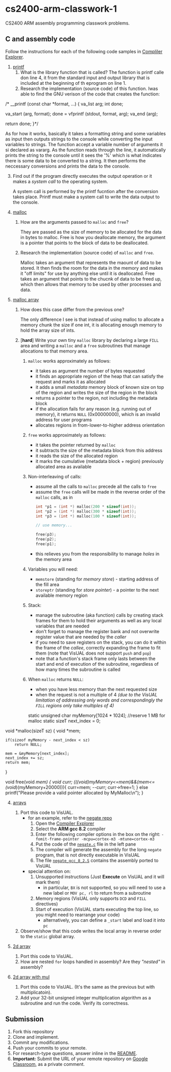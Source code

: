 # cs2400-arm-classwork-1

CS2400 ARM assembly programming classwork problems.

## C and assembly code

Follow the instructions for each of the following code samples in [Compliler Explorer](https://godbolt.org).

1. [printf](https://godbolt.org/z/y2YKew)
   1. What is the library function that is called?
         The function is printf calle don line 4, it from the standard input and output library that is included at the beginning of th eprogram on line 1. 
   2. Research the implementation (source code) of this function.
      Iwas able to find the GNU verison of the code that creates the function:
      
/* __printf (const char *format, ...)
{
   va_list arg;
   int done;

   va_start (arg, format);
   done = vfprintf (stdout, format, arg);
   va_end (arg);

   return done;
}*/

As for how it works, basically it takes a formatting string and some variables as input then outputs strings to the console while converting the input variables to strings. The function accept a variable number of arguments it si declared as vararg. As the function reads through the line, it automatically prints the string to the console until it sees the '%' which is what indicates there is some data to be converted to a string. It then performs the neccessary conversions and prints the data to the console.

   3. Find out if the program directly executes the output operation or it makes a *system call* to the operating system.
        
        A system call is performed by the printf fucntion after the conversion takes place. Printf must make a system call to write the data output to the console.
         
2. [malloc](https://godbolt.org/z/kAZX7x)
   1. How are the arguments passed to `malloc` and `free`?
   
      They are passed as the size of memory to be allocated for the data in bytes to malloc. Free is how you deallocate memory, the argument is a pointer that points to the block of data to be deallocated.
      
   2. Research the implementation (source code) of `malloc` and `free`.
      
      Malloc takes an argument that represents the maount of data to be stored. It then finds the room for the data in the memory and makes it "off limits" for use by anything else until it is deallocated. Free takes an argument that points to the chucnk of data to be freed up, which then allows that memory to be used by other processes and data.
   
3. [malloc array](https://godbolt.org/z/bBl0zx)
   1. How does this case differ from the previous one?
   
      The only difference I see is that instead of using malloc to allocate a memory chunk the size if one int, it is allocating enough memory to hold the array size of ints.
      
   2. [**hard**] Write your own tiny `malloc` library by declaring a large `FILL` area and writing a `malloc` and a `free` subroutines that manage allocations to that memory area. 
      1. `malloc` works approximately as follows:
         - it takes as argument the number of bytes requested
         - it finds an appropriate region of the heap that can satisfy the request and marks it as allocated
         - it adds a small *metadata* memory block of known size on top of the region and writes the size of the region in the block
         - returns a pointer to the region, not including the metadata block
         - if the allocation fails for any reason (e.g. running out of memory), it returns `NULL` (0x00000000), which is an invalid address for user programs
         - allocates regions in from-lower-to-higher address orientation
      2. `free` works approximately as follows:
         - it takes the pointer returned by `malloc`
         - it subtracts the size of the metadata block from this address
         - it reads the size of the allocated region
         - it marks the cumulative (metadata block + region) previously allocated area as available
      3. Non-interleaving of calls:
         - assume all the calls to `malloc` precede all the calls to `free`
         - assume the `free` calls will be made in the reverse order of the `malloc` calls, as in 
           ```c
           int *p1 = (int *) malloc(200 * sizeof(int));
           int *p2 = (int *) malloc(300 * sizeof(int));
           int *p3 = (int *) malloc(100 * sizeof(int));
           
           // use memory...
           
           free(p3);
           free(p2);
           free(p1);
           ```
         - this relieves you from the responsibility to manage *holes* in the memory area
      4. Variables you will need:
         - `memstore` (standing for _memory store_) - starting address of the fill area
         - `storeptr` (standing for _store pointer_) - a pointer to the next available memory region
      5. Stack:
         - manage the subroutine (aka function) calls by creating stack frames for them to hold their arguments as well as any local variables that are needed
         - don't forget to manage the register bank and not overwrite register value that are needed by the *caller*
         - if you need to save registers on the stack, you can do it within the frame of the *callee*, correctly expanding the frame to fit them (note that VisUAL does not support `push` and `pop`)
         - note that a function's stack frame only lasts between the start and end of execution of the subroutine, regardless of how many times the subroutine is called
      6. When `malloc` returns `NULL`:
         - when you have less memory than the next requested size
         - when the request is not a multiple of 4 _(due to the VisUAL limitation of addressing only words and correspondingly the `FILL` regions only take multiples of 4)_
         
         static unsigned char myMemory[1024 * 1024]; //reserve 1 MB for malloc
static sizeT next_index = 0;

void *malloc(sizeT sz)
{
    void *mem;

    if(sizeof myMemory - next_index < sz)
        return NULL;

    mem = &myMemory[next_index];
    next_index += sz;
    return mem;
}

void free(void *mem)
{
    void *curr;
   (((void*)myMemory<=mem)&&(mem<=(void*)(myMemory+20000))){
   curr=mem;
  --curr;
  curr->free=1;
 }
 else 
 printf("Please provide a valid pointer allocated by MyMalloc\n");
}
   
4. [arrays](https://godbolt.org/z/lcH006)
   1. Port this code to VisUAL.
      - for an example, refer to the [negate repo](https://github.com/ivogeorg/cs2400-arm-asm-negate-exercise.git)
        1. Open the [Compiler Explorer](https://godbolt.org/)
        2. Select the **ARM gcc 8.2** compiler
        3. Enter the following compiler options in the box on the right: `-fomit-frame-pointer -mcpu=cortex-m3 -mtune=cortex-m3`
        4. Put the code of the [`negate.c`](https://github.com/ivogeorg/cs2400-arm-asm-negate-exercise/blob/master/negate.c) file in the left pane
        5. The compiler will generate the assembly for the long `negate` program, that is not directly executable in VisUAL
        6. The file [`negate_gcc_8_2.S`](https://github.com/ivogeorg/cs2400-arm-asm-negate-exercise/blob/master/negate_gcc_8_2.S) contains the assembly ported to VisUAL
      - special attention on:
        1. Unsupported instructions (Just **Execute** on VisUAL and it will mark them)
           - in particular, `BX` is not supported, so you will need to use a new label or `MOV pc, rl` to return from a subroutine
        2. Memory regions (VisUAL only supports `DCD` and `FILL` directives)
        3. Start of execution (VisUAL starts executing the top line, so you might need to rearrange your code)
           - alternatively, you can define a `_start` label and load it into `pc`
   2. Observe/show that this code writes the local array in reverse order to the `static` global array.
   
5. [2d array](https://godbolt.org/z/Kr-Sn8)
   1. Port this code to VisUAL.
   2. How are nested `for` loops handled in assembly? Are they *"nested"* in assembly?
   
6. [2d array with mul](https://godbolt.org/z/cHwSTR)
   1. Port this code to VisUAL. (It's the same as the previous but with multiplicatoin).
   2. Add your 32-bit unsigned integer multiplication algorithm as a subroutine and run the code. Verify its correctness.

## Submission
1. Fork this repository
2. Clone and implement.
3. Commit any modifications.
4. Push your commits to your remote.
5. For research-type questions, answer inline in the [README](README.md).
6. **Important:** Submit the URL of your remote repository on [Google Classroom](https://classroom.google.com/u/0/c/Mjc5MjgxMTQ2NzZa/a/MzQ5MDAyMjczMDFa/details), as a private comment.


